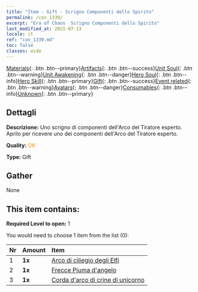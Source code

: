 ```yaml
---
title: "Item - Gift - Scrigno Componenti dello Spirito"
permalink: /con_1339/
excerpt: "Era of Chaos  Scrigno Componenti dello Spirito"
last_modified_at: 2021-07-13
locale: it
ref: "con_1339.md"
toc: false
classes: wide
---
```

 [Materials](/ItemsIT/){: .btn .btn--primary}[Artifacts](/ItemsIT/Artifacts/){: .btn .btn--success}[Unit Soul](/ItemsIT/UnitSoul/){: .btn .btn--warning}[Unit Awakening](/ItemsIT/UnitAwakening/){: .btn .btn--danger}[Hero Soul](/ItemsIT/HeroSoul/){: .btn .btn--info}[Hero Skill](/ItemsIT/HeroSkill/){: .btn .btn--primary}[Gift](/ItemsIT/Gift/){: .btn .btn--success}[Event related](/ItemsIT/Events/){: .btn .btn--warning}[Avatars](/ItemsIT/Avatars/){: .btn .btn--danger}[Consumables](/ItemsIT/Consumables/){: .btn .btn--info}[Unknown](/ItemsIT/Unknown/){: .btn .btn--primary}

## Dettagli
 **Descrizione:** Uno scrigno di componenti dell'Arco del Tiratore esperto. Aprilo per ricevere uno dei componenti dell'Arco del Tiratore esperto.

 **Quality:** <span style="color: #FF8C00">OK</span>

 **Type:** Gift

## Gather

  None

## This item contains:

 **Required Level to open:** 1

 You would need to choose 1 item from the list (0):

  | Nr | Amount |     Item    |
  |:---|:-------|:------------|
  | 1 |  **1x** | [Arco di ciliegio degli Elfi](/ItemsIT/art_103/) |  | 
  | 2 |  **1x** | [Frecce Piuma d'angelo](/ItemsIT/art_104/) |  | 
  | 3 |  **1x** | [Corda d'arco di crine di unicorno](/ItemsIT/art_105/) |  | 
